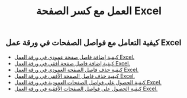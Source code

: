 ﻿---
title: العمل مع كسر الصفحة Excel
second_title: Aspose.Cells Cloud Documen
linktitle: فاصل الصفحات
type: docs
url: /ar/working-with-pagebreaks/
aliases: [/working-with-pagebreaks/]
keywords: Get, add, delete, and update page break in an Excel worksheet
description: يدعم Cloud REST Aspose.Cells الحصول على فواصل الصفحات وإضافتها وحذفها وتحديثها في ورقة عمل Excel. تدعم مجموعة أدوات تطوير البرامج (SDK) أنواعًا مختلفة من لغات التطوير، بما في ذلك Android وGo وNodeJS وRuby وSwift.
weight: 100
kwords: Excel، Office السحابة، REST API، جدول بيانات، PDF، CSV، Json، Markdown، PageBreaks
---
## كيفية التعامل مع فواصل الصفحات في ورقة عمل Excel

- [كيفية إضافة فاصل صفحة عمودي في ورقة العمل Excel.](/cells/ar/page-breaks/add-vertical-page-break/)
- [كيفية إضافة فاصل صفحة أفقي في ورقة العمل Excel.](/cells/ar/page-breaks/add-horizontal-page-break/)
- [كيفية حذف فاصل الصفحة العمودي في ورقة العمل Excel.](/cells/ar/page-breaks/delete-vertical-page-break/)
- [كيفية حذف فاصل الصفحة الأفقي في ورقة العمل Excel.](/cells/ar/page-breaks/delete-vertical-page-break/)
- [كيفية الحصول على فواصل الصفحات العمودية في ورقة العمل Excel.](/cells/ar/page-breaks/get-vertical-page-breaks/)
- [كيفية الحصول على فواصل الصفحات الأفقية في ورقة العمل Excel.](/cells/ar/page-breaks/get-vertical-page-breaks/)
